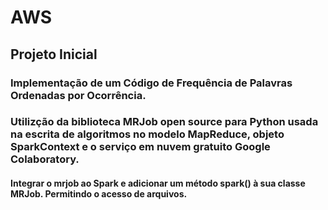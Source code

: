# AWS
## Projeto Inicial
### Implementação de um Código de Frequência de Palavras Ordenadas por Ocorrência.
### Utilizção da biblioteca MRJob open source para Python usada na escrita de algoritmos no modelo MapReduce, objeto SparkContext e o serviço em nuvem gratuito Google Colaboratory.
#### Integrar o mrjob ao Spark e adicionar um método spark() à sua classe MRJob. Permitindo o acesso de arquivos.
